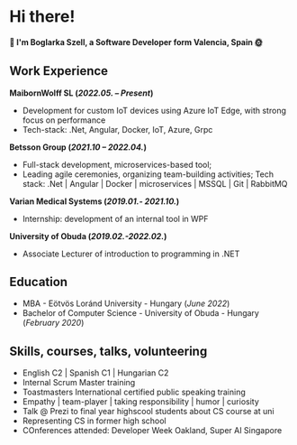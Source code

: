 # Hi there!

#### 🌊 I'm Boglarka Szell, a Software Developer form Valencia, Spain 🌞

## Work Experience
**MaibornWolff SL (_2022.05. – Present_)**
- Development for custom IoT devices using Azure IoT Edge, with strong focus on performance
- Tech-stack: .Net, Angular, Docker, IoT, Azure, Grpc

**Betsson Group (_2021.10 – 2022.04._)**
- Full-stack development, microservices-based tool; 
- Leading agile ceremonies, organizing team-building activities; 
Tech stack:
.Net | Angular | Docker | microservices | MSSQL | Git | RabbitMQ

**Varian Medical Systems (_2019.01.- 2021.10._)**
- Internship: development of an internal tool in WPF

**University of Obuda (_2019.02.-2022.02._)**
- Associate Lecturer of introduction to programming in .NET

## Education						       		
- MBA - Eötvös Loránd University - Hungary (_June 2022_)	 			        		
- Bachelor of Computer Science - University of Obuda - Hungary (_February 2020_)

## Skills, courses, talks, volunteering
- English C2 | Spanish C1 | Hungarian C2
- Internal Scrum Master training
- Toastmasters International certified public speaking training
- Empathy | team-player | taking responsibility | humor | curiosity
- Talk @ Prezi to final year highscool students about CS course at uni
- Representing CS in former high school
- COnferences attended: Developer Week Oakland, Super AI Singapore
